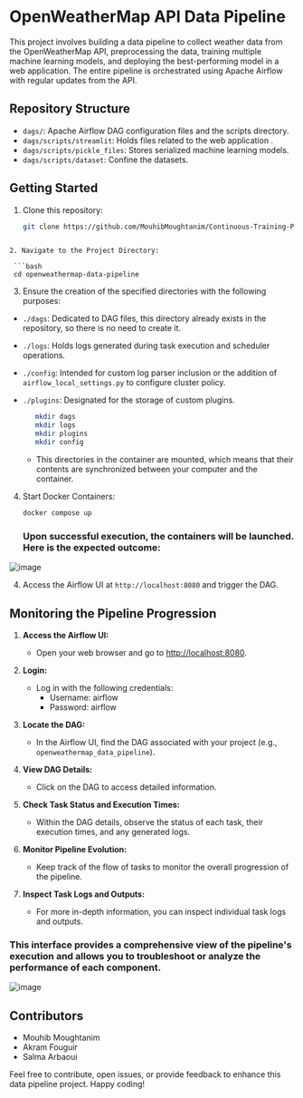 # OpenWeatherMap API Data Pipeline

This project involves building a data pipeline to collect weather data from the OpenWeatherMap API, preprocessing the data, training multiple machine learning models, and deploying the best-performing model in a web application. The entire pipeline is orchestrated using Apache Airflow with regular updates from the API.

## Repository Structure

- `dags/`: Apache Airflow DAG configuration files and the scripts directory.
- `dags/scripts/streamlit`: Holds files related to the web application .
- `dags/scripts/pickle_files`: Stores serialized machine learning models.
- `dags/scripts/dataset`: Confine the datasets.

## Getting Started

1. Clone this repository:

   ```bash
   git clone https://github.com/MouhibMoughtanim/Continuous-Training-Pipeline-with-Apache-Airflow-and-Streamlit
  ```

2. Navigate to the Project Directory:

   ```bash
   cd openweathermap-data-pipeline
   ```

3. Ensure the creation of the specified directories with the following purposes:

- `./dags`: Dedicated to DAG files, this directory already exists in the repository, so there is no need to create it.
- `./logs`: Holds logs generated during task execution and scheduler operations.
- `./config`: Intended for custom log parser inclusion or the addition of `airflow_local_settings.py` to configure cluster policy.
- `./plugins`: Designated for the storage of custom plugins.

   ```bash
      mkdir dags
      mkdir logs
      mkdir plugins
      mkdir config
   ```
  - This directories in the container are mounted, which means that their contents are synchronized between your computer and the container.

4. Start Docker Containers:

   ```bash
   docker compose up
   ```
   ### Upon successful execution, the containers will be launched. Here is the expected outcome:
   
![image](https://github.com/MouhibMoughtanim/Continuous-Training-Pipeline-with-Apache-Airflow-and-Streamlit/assets/101598112/d46d1db1-c252-4a75-8f5b-5cf3caf32ed6)


4. Access the Airflow UI at `http://localhost:8080` and trigger the DAG.
   



## Monitoring the Pipeline Progression

1. **Access the Airflow UI:**
   - Open your web browser and go to [http://localhost:8080](http://localhost:8080).

2. **Login:**
   - Log in with the following credentials:
        - Username: airflow
        - Password: airflow
3. **Locate the DAG:**
   - In the Airflow UI, find the DAG associated with your project (e.g., `openweathermap_data_pipeline`).

4. **View DAG Details:**
   - Click on the DAG to access detailed information.

5. **Check Task Status and Execution Times:**
   - Within the DAG details, observe the status of each task, their execution times, and any generated logs.

6. **Monitor Pipeline Evolution:**
   - Keep track of the flow of tasks to monitor the overall progression of the pipeline.

7. **Inspect Task Logs and Outputs:**
   - For more in-depth information, you can inspect individual task logs and outputs.



### This interface provides a comprehensive view of the pipeline's execution and allows you to troubleshoot or analyze the performance of each component.

![image](https://github.com/MouhibMoughtanim/Continuous-Training-Pipeline-with-Apache-Airflow-and-Streamlit/assets/101598112/86b2c5ac-ac59-42fe-a6c4-6ed633aa2d38)


## Contributors

- Mouhib Moughtanim
- Akram Fouguir
- Salma Arbaoui

Feel free to contribute, open issues, or provide feedback to enhance this data pipeline project. Happy coding!

